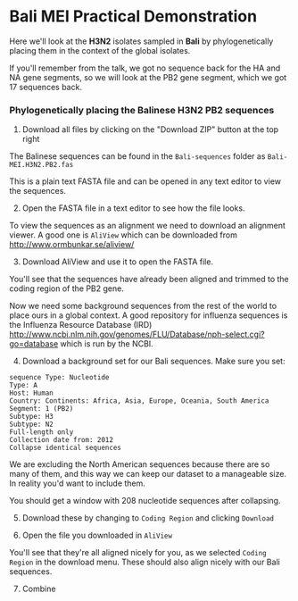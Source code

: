 # Bali MEI Practical Demonstration

Here we'll look at the **H3N2** isolates sampled in **Bali** by phylogenetically placing them in the context of the global isolates.

If you'll remember from the talk, we got no sequence back for the HA and NA gene segments, so we will look at the PB2 gene segment, which we got 17 sequences back.

### Phylogenetically placing the Balinese H3N2 PB2 sequences

1. Download all files by clicking on the "Download ZIP" button at the top right

The Balinese sequences can be found in the `Bali-sequences` folder as `Bali-MEI.H3N2.PB2.fas`

This is a plain text FASTA file and can be opened in any text editor to view the sequences.

2. Open the FASTA file in a text editor to see how the file looks.

To view the sequences as an alignment we need to download an alignment viewer. A good one is `AliView` which can be downloaded from http://www.ormbunkar.se/aliview/

3. Download AliView and use it to open the FASTA file.

You'll see that the sequences have already been aligned and trimmed to the coding region of the PB2 gene.

Now we need some background sequences from the rest of the world to place ours in a global context. A good repository for influenza sequences is the Influenza Resource Database (IRD) http://www.ncbi.nlm.nih.gov/genomes/FLU/Database/nph-select.cgi?go=database which is run by the NCBI.

4. Download a background set for our Bali sequences. Make sure you set:
```
sequence Type: Nucleotide
Type: A
Host: Human
Country: Continents: Africa, Asia, Europe, Oceania, South America
Segment: 1 (PB2)
Subtype: H3
Subtype: N2
Full-length only
Collection date from: 2012
Collapse identical sequences
```

We are excluding the North American sequences because there are so many of them, and this way we can keep our dataset to a manageable size. In reality you'd want to include them.

You should get a window with 208 nucleotide sequences after collapsing.

5. Download these by changing to `Coding Region` and clicking `Download`

6. Open the file you downloaded in `AliView`

You'll see that they're all aligned nicely for you, as we selected `Coding Region` in the download menu. These should also align nicely with our Bali sequences.

7. Combine 
